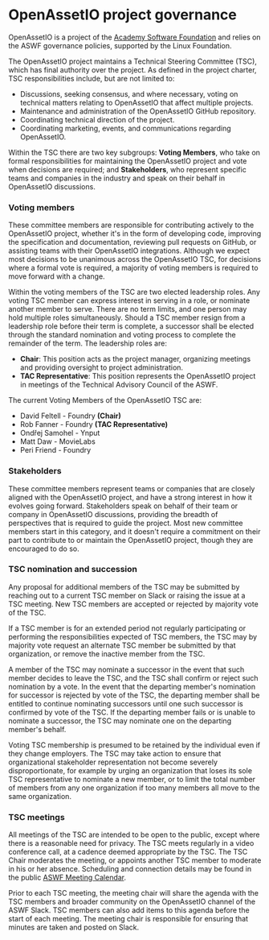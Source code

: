 # OpenAssetIO project governance

OpenAssetIO is a project of the
[Academy Software Foundation](https://www.aswf.io/) and relies on the
ASWF governance policies, supported by the Linux Foundation.

The OpenAssetIO project maintains a Technical Steering Committee (TSC),
which has final authority over the project. As defined in the project
charter, TSC responsibilities include, but are not limited to:

- Discussions, seeking consensus, and where necessary, voting on
  technical matters relating to OpenAssetIO that affect multiple
  projects.
- Maintenance and administration of the OpenAssetIO GitHub repository.
- Coordinating technical direction of the project.
- Coordinating marketing, events, and communications regarding
  OpenAssetIO.

Within the TSC there are two key subgroups: **Voting Members**, who take
on formal responsibilities for maintaining the OpenAssetIO project and
vote when decisions are required; and **Stakeholders**, who represent
specific teams and companies in the industry and speak on their behalf
in OpenAssetIO discussions.

### Voting members

These committee members are responsible for contributing actively to the
OpenAssetIO project, whether it's in the form of developing code,
improving the specification and documentation, reviewing pull requests
on GitHub, or assisting teams with their OpenAssetIO integrations.
Although we expect most decisions to be unanimous across the OpenAssetIO
TSC, for decisions where a formal vote is required, a majority of voting
members is required to move forward with a change.

Within the voting members of the TSC are two elected leadership roles.
Any voting TSC member can express interest in serving in a role, or
nominate another member to serve. There are no term limits, and one
person may hold multiple roles simultaneously. Should a TSC member
resign from a leadership role before their term is complete, a successor
shall be elected through the standard nomination and voting process to
complete the remainder of the term. The leadership roles are:

- **Chair**: This position acts as the project manager, organizing
  meetings and providing oversight to project administration.
- **TAC Representative**: This position represents the OpenAssetIO
  project in meetings of the Technical Advisory Council of the ASWF.

The current Voting Members of the OpenAssetIO TSC are:

- David Feltell - Foundry **(Chair)**
- Rob Fanner - Foundry **(TAC Representative)**
- Ondřej Samohel - Ynput
- Matt Daw - MovieLabs
- Peri Friend - Foundry

### Stakeholders

These committee members represent teams or companies that are closely
aligned with the OpenAssetIO project, and have a strong interest in how
it evolves going forward. Stakeholders speak on behalf of their team or
company in OpenAssetIO discussions, providing the breadth of
perspectives that is required to guide the project. Most new committee
members start in this category, and it doesn't require a commitment on
their part to contribute to or maintain the OpenAssetIO project, though
they are encouraged to do so.

### TSC nomination and succession

Any proposal for additional members of the TSC may be submitted by
reaching out to a current TSC member on Slack or raising the issue at a
TSC meeting. New TSC members are accepted or rejected by majority vote
of the TSC.

If a TSC member is for an extended period not regularly participating or
performing the responsibilities expected of TSC members, the TSC may by
majority vote request an alternate TSC member be submitted by that
organization, or remove the inactive member from the TSC.

A member of the TSC may nominate a successor in the event that such
member decides to leave the TSC, and the TSC shall confirm or reject
such nomination by a vote. In the event that the departing member's
nomination for successor is rejected by vote of the TSC, the departing
member shall be entitled to continue nominating successors until one
such successor is confirmed by vote of the TSC. If the departing member
fails or is unable to nominate a successor, the TSC may nominate one on
the departing member's behalf.

Voting TSC membership is presumed to be retained by the individual even
if they change employers. The TSC may take action to ensure that
organizational stakeholder representation not become severely
disproportionate, for example by urging an organization that loses its
sole TSC representative to nominate a new member, or to limit the total
number of members from any one organization if too many members all move
to the same organization.

### TSC meetings

All meetings of the TSC are intended to be open to the public, except
where there is a reasonable need for privacy. The TSC meets regularly in
a video conference call, at a cadence deemed appropriate by the TSC. The
TSC Chair moderates the meeting, or appoints another TSC member to
moderate in his or her absence. Scheduling and connection details may be
found in the public [ASWF Meeting Calendar](https://www.aswf.io/meeting-calendar/).

Prior to each TSC meeting, the meeting chair will share the agenda with
the TSC members and broader community on the OpenAssetIO channel of the
ASWF Slack. TSC members can also add items to this agenda before the
start of each meeting. The meeting chair is responsible for ensuring
that minutes are taken and posted on Slack.
